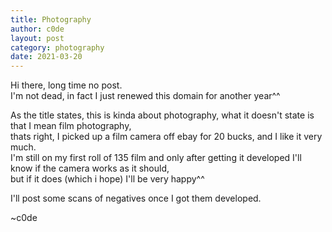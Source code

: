 ```yaml
---
title: Photography
author: c0de
layout: post
category: photography
date: 2021-03-20
---
```


Hi there, long time no post.  
I'm not dead, in fact I just renewed this domain for another year^^  

As the title states, this is kinda about photography, what it doesn't state is that I mean film photography,  
thats right, I picked up a film camera off ebay for 20 bucks, and I like it very much.  
I'm still on my first roll of 135 film and only after getting it developed I'll know if the camera works as it should,  
but if it does (which i hope) I'll be very happy^^  

I'll post some scans of negatives once I got them developed.  

~c0de